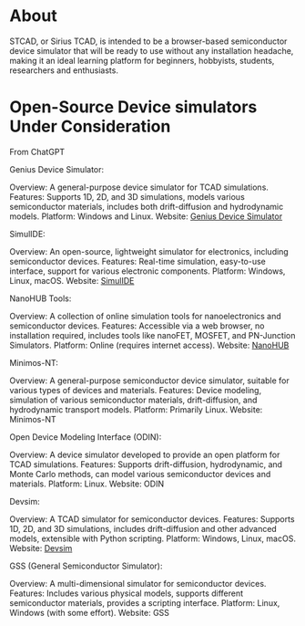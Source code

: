# About
STCAD, or Sirius TCAD, is intended to be a browser-based semiconductor device simulator that will be ready to use without any installation headache, making it an ideal learning platform for beginners, hobbyists, students, researchers and enthusiasts. 

# Open-Source Device simulators Under Consideration

From ChatGPT

Genius Device Simulator:

Overview: A general-purpose device simulator for TCAD simulations.
Features: Supports 1D, 2D, and 3D simulations, models various semiconductor materials, includes both drift-diffusion and hydrodynamic models.
Platform: Windows and Linux.
Website: [Genius Device Simulator](http://www.crosslight.com/)


SimulIDE:

Overview: An open-source, lightweight simulator for electronics, including semiconductor devices.
Features: Real-time simulation, easy-to-use interface, support for various electronic components.
Platform: Windows, Linux, macOS.
Website: [SimulIDE](https://simulide.com/)


NanoHUB Tools:

Overview: A collection of online simulation tools for nanoelectronics and semiconductor devices.
Features: Accessible via a web browser, no installation required, includes tools like nanoFET, MOSFET, and PN-Junction Simulators.
Platform: Online (requires internet access).
Website: [NanoHUB](https://nanohub.org/)


Minimos-NT:

Overview: A general-purpose semiconductor device simulator, suitable for various types of devices and materials.
Features: Device modeling, simulation of various semiconductor materials, drift-diffusion, and hydrodynamic transport models.
Platform: Primarily Linux.
Website: Minimos-NT

Open Device Modeling Interface (ODIN):

Overview: A device simulator developed to provide an open platform for TCAD simulations.
Features: Supports drift-diffusion, hydrodynamic, and Monte Carlo methods, can model various semiconductor devices and materials.
Platform: Linux.
Website: ODIN

Devsim:

Overview: A TCAD simulator for semiconductor devices.
Features: Supports 1D, 2D, and 3D simulations, includes drift-diffusion and other advanced models, extensible with Python scripting.
Platform: Windows, Linux, macOS.
Website: [Devsim](https://devsim.org/)

GSS (General Semiconductor Simulator):

Overview: A multi-dimensional simulator for semiconductor devices.
Features: Includes various physical models, supports different semiconductor materials, provides a scripting interface.
Platform: Linux, Windows (with some effort).
Website: GSS



